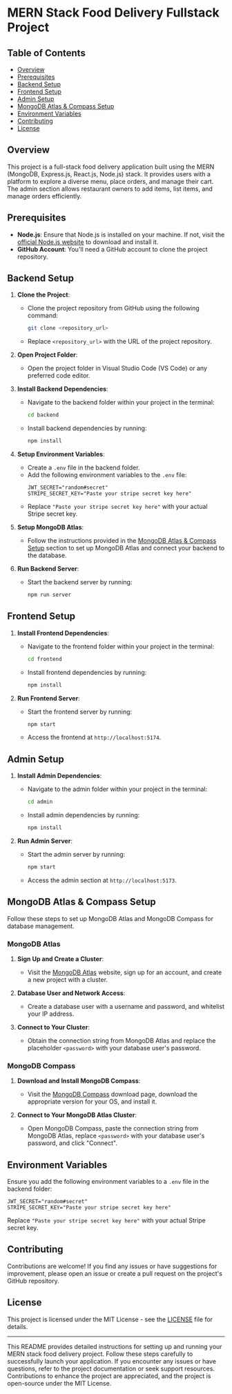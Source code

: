 # MERN Stack Food Delivery Fullstack Project

## Table of Contents
- [Overview](#overview)
- [Prerequisites](#prerequisites)
- [Backend Setup](#backend-setup)
- [Frontend Setup](#frontend-setup)
- [Admin Setup](#admin-setup)
- [MongoDB Atlas & Compass Setup](#mongodb-atlas--compass-setup)
- [Environment Variables](#environment-variables)
- [Contributing](#contributing)
- [License](#license)

## Overview
This project is a full-stack food delivery application built using the MERN (MongoDB, Express.js, React.js, Node.js) stack. It provides users with a platform to explore a diverse menu, place orders, and manage their cart. The admin section allows restaurant owners to add items, list items, and manage orders efficiently.

## Prerequisites
- **Node.js**: Ensure that Node.js is installed on your machine. If not, visit the [official Node.js website](https://nodejs.org/en/download/) to download and install it.
- **GitHub Account**: You'll need a GitHub account to clone the project repository.

## Backend Setup
1. **Clone the Project**:
   - Clone the project repository from GitHub using the following command:
     ```bash
     git clone <repository_url>
     ```
   - Replace `<repository_url>` with the URL of the project repository.

2. **Open Project Folder**:
   - Open the project folder in Visual Studio Code (VS Code) or any preferred code editor.

3. **Install Backend Dependencies**:
   - Navigate to the backend folder within your project in the terminal:
     ```bash
     cd backend
     ```
   - Install backend dependencies by running:
     ```bash
     npm install
     ```

4. **Setup Environment Variables**:
   - Create a `.env` file in the backend folder.
   - Add the following environment variables to the `.env` file:
     ```plaintext
     JWT_SECRET="random#secret"
     STRIPE_SECRET_KEY="Paste your stripe secret key here"
     ```
   - Replace `"Paste your stripe secret key here"` with your actual Stripe secret key.

5. **Setup MongoDB Atlas**:
   - Follow the instructions provided in the [MongoDB Atlas & Compass Setup](#mongodb-atlas--compass-setup) section to set up MongoDB Atlas and connect your backend to the database.

6. **Run Backend Server**:
   - Start the backend server by running:
     ```bash
     npm run server
     ```

## Frontend Setup
1. **Install Frontend Dependencies**:
   - Navigate to the frontend folder within your project in the terminal:
     ```bash
     cd frontend
     ```
   - Install frontend dependencies by running:
     ```bash
     npm install
     ```

2. **Run Frontend Server**:
   - Start the frontend server by running:
     ```bash
     npm start
     ```
   - Access the frontend at `http://localhost:5174`.

## Admin Setup
1. **Install Admin Dependencies**:
   - Navigate to the admin folder within your project in the terminal:
     ```bash
     cd admin
     ```
   - Install admin dependencies by running:
     ```bash
     npm install
     ```

2. **Run Admin Server**:
   - Start the admin server by running:
     ```bash
     npm start
     ```
   - Access the admin section at `http://localhost:5173`.

## MongoDB Atlas & Compass Setup
Follow these steps to set up MongoDB Atlas and MongoDB Compass for database management.

### MongoDB Atlas
1. **Sign Up and Create a Cluster**:
   - Visit the [MongoDB Atlas](https://www.mongodb.com/cloud/atlas) website, sign up for an account, and create a new project with a cluster.

2. **Database User and Network Access**:
   - Create a database user with a username and password, and whitelist your IP address.

3. **Connect to Your Cluster**:
   - Obtain the connection string from MongoDB Atlas and replace the placeholder `<password>` with your database user's password.

### MongoDB Compass
1. **Download and Install MongoDB Compass**:
   - Visit the [MongoDB Compass](https://www.mongodb.com/products/compass) download page, download the appropriate version for your OS, and install it.

2. **Connect to Your MongoDB Atlas Cluster**:
   - Open MongoDB Compass, paste the connection string from MongoDB Atlas, replace `<password>` with your database user's password, and click "Connect".

## Environment Variables
Ensure you add the following environment variables to a `.env` file in the backend folder:

```plaintext
JWT_SECRET="random#secret"
STRIPE_SECRET_KEY="Paste your stripe secret key here"
```

Replace `"Paste your stripe secret key here"` with your actual Stripe secret key.

## Contributing
Contributions are welcome! If you find any issues or have suggestions for improvement, please open an issue or create a pull request on the project's GitHub repository.

## License
This project is licensed under the MIT License - see the [LICENSE](LICENSE) file for details.

---

This README provides detailed instructions for setting up and running your MERN stack food delivery project. Follow these steps carefully to successfully launch your application. If you encounter any issues or have questions, refer to the project documentation or seek support resources. Contributions to enhance the project are appreciated, and the project is open-source under the MIT License.
